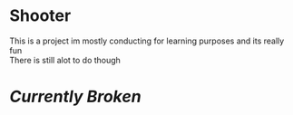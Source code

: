 # Shooter
This is a project im mostly conducting for learning purposes and its really fun<br>
There is still alot to do though

# _Currently Broken_

